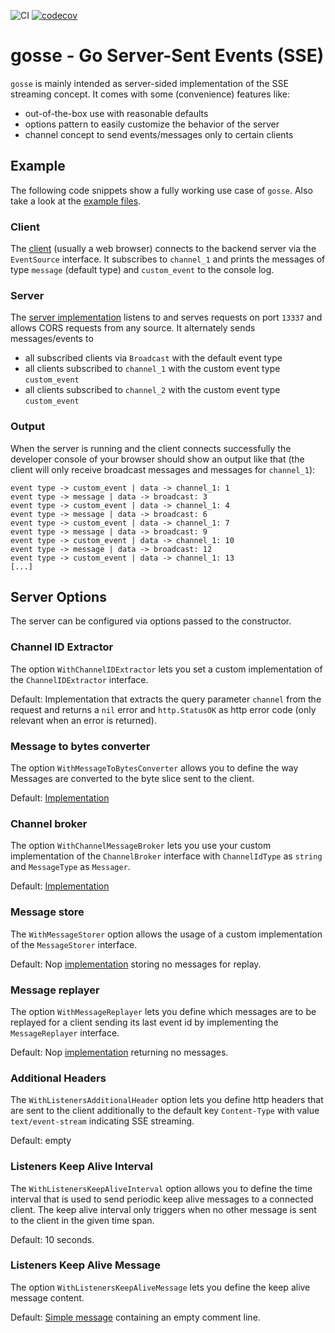 ![CI](https://github.com/nicowolf91/gosse/actions/workflows/go.yml/badge.svg)
[![codecov](https://codecov.io/gh/nicowolf91/gosse/branch/main/graph/badge.svg)](https://codecov.io/gh/nicowolf91/gosse)

# gosse - Go Server-Sent Events (SSE)
`gosse` is mainly intended as server-sided implementation of the SSE streaming concept.
It comes with some (convenience) features like:

* out-of-the-box use with reasonable defaults
* options pattern to easily customize the behavior of the server
* channel concept to send events/messages only to certain clients

## Example
The following code snippets show a fully working use case of `gosse`. Also take a look at the [example files](cmd/example_sse).

### Client
The [client](cmd/example_sse/test.html) (usually a web browser) connects to the backend server via the `EventSource` interface. It subscribes
to `channel_1` and prints the messages of type `message` (default type) and `custom_event` to the console log.

### Server
The [server implementation](cmd/example_sse/main.go) listens to and serves requests on port `13337` and allows CORS requests from any source.
It alternately sends messages/events to
* all subscribed clients via `Broadcast` with the default event type
* all clients subscribed to `channel_1` with the custom event type `custom_event`
* all clients subscribed to `channel_2` with the custom event type `custom_event`

### Output
When the server is running and the client connects successfully the developer console of your browser
should show an output like that (the client will only receive broadcast messages and messages for `channel_1`):

```
event type -> custom_event | data -> channel_1: 1
event type -> message | data -> broadcast: 3
event type -> custom_event | data -> channel_1: 4
event type -> message | data -> broadcast: 6
event type -> custom_event | data -> channel_1: 7
event type -> message | data -> broadcast: 9
event type -> custom_event | data -> channel_1: 10
event type -> message | data -> broadcast: 12
event type -> custom_event | data -> channel_1: 13
[...]
```

## Server Options
The server can be configured via options passed to the constructor.

### Channel ID Extractor
The option `WithChannelIDExtractor` lets you set a custom implementation of the `ChannelIDExtractor` interface. 


Default: Implementation that extracts the query parameter `channel` from the request and returns a `nil` error and
`http.StatusOK` as http error code (only relevant when an error is returned).

### Message to bytes converter
The option `WithMessageToBytesConverter` allows you to define the way Messages are converted to the byte slice sent
to the client.

Default: [Implementation](message.go#L33)

### Channel broker
The option `WithChannelMessageBroker` lets you use your custom implementation of the `ChannelBroker` interface with `ChannelIdType` as `string` and `MessageType` as `Messager`.

Default: [Implementation](channel_broker.go)

### Message store
The `WithMessageStorer` option allows the usage of a custom implementation of the `MessageStorer` interface.

Default: Nop [implementation](message.go#L165) storing no messages for replay.

### Message replayer
The option `WithMessageReplayer` lets you define which messages are to be replayed for a client sending its last event id by implementing the `MessageReplayer` interface.

Default: Nop [implementation](message.go#L171) returning no messages.

### Additional Headers
The `WithListenersAdditionalHeader` option lets you define http headers that are sent to the client additionally
to the default key `Content-Type` with value `text/event-stream` indicating SSE streaming.

Default: empty

### Listeners Keep Alive Interval
The `WithListenersKeepAliveInterval` option allows you to define the time interval that is used to send periodic
keep alive messages to a connected client. The keep alive interval only triggers when no other message is sent to
the client in the given time span.

Default: 10 seconds.

### Listeners Keep Alive Message
The option `WithListenersKeepAliveMessage` lets you define the keep alive message content.

Default: [Simple message](message.go#L163) containing an empty comment line.